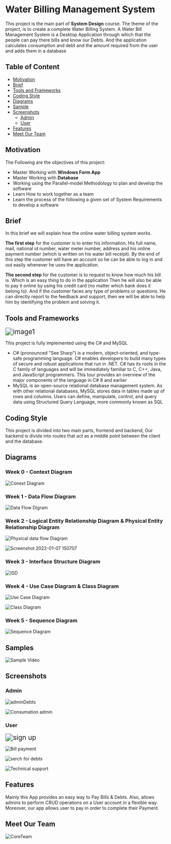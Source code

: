 # **Water Billing Management System**

This project is the main part of **System Design** course. The theme of the project, is to create a complete Water Billing System. A Water Bill Management System is a Desktop Application through which that the people can pay there bills and know our Debts. And the application calculates consumption and debt and the amount required from the user and adds them in a database

## Table of Content

- [Motivation](#Motivation)
- [Brief](#Brief)
- [Tools and Frameworks](#Tools-and-Frameworks)
- [Coding Style](#Coding-Style)
- [Diagrams](#Diagrams)
- [Sample](#Sample)
- [Screenshots](#Screenshots)
  - [Admin](#Admin)
  - [User](#User)
- [Features](#Features)
- [Meet Our Team](#Meet-Our-Team)

##  Motivation

The Following are the objectives of this project:

- Master Working with **Windows Form App**
- Master Working with **Database**
- Working using the Parallel-model Methodology to plan and develop the software
- Learn How to work together as a team 
- Learn the process of the following a given set of System Requirements to develop a software

## Brief

In this brief we will explain how the online water  billing system works.

**The first step** for the customer is to enter his  information. His full name, mail, national id number,  water meter number, address and his online payment  number (which is written on his water bill receipt). By the end of this step the customer will have an  account so he can be able to log in and out easily  whenever he uses the application.

**The second step** for the customer is to request to  know how much his bill is. Which is an easy thing to  do in the application Then he will also be able to pay it online by using his  credit card (no matter which bank does it belong to).  And if the customer faces any type of problems or  questions. He can directly report to the feedback and  support, then we will be able to help him by  identifying the problem and solving it.

## Tools and Frameworks

<img src="https://user-images.githubusercontent.com/77099631/148654098-a0255981-d032-42fc-a823-7e7af801392e.jpeg" alt="image1" style="zoom:150%;" />



This project is fully implemented using the C# and MySQL

- C# (pronounced "See Sharp") is a modern, object-oriented, and type-safe programming language. C# enables developers to build many types of secure and robust applications that run in .NET. C# has its roots in the C family of languages and will be immediately familiar to C, C++, Java, and JavaScript programmers. This tour provides an overview of the major components of the language in C# 8 and earlier
- MySQL is an open-source relational database management system. As with other relational databases, MySQL stores data in tables made up of rows and columns. Users can define, manipulate, control, and query data using Structured Query Language, more commonly known as SQL

## Coding Style

This project is divided into two main parts, frontend and backend,  Our backend is divide into routes that act as a middle point between the client and the database.

## Diagrams

### Week 0 - Context Diagram

![Conext Diagram](https://user-images.githubusercontent.com/77099631/148654116-8cdfe602-f9f8-4612-916c-25ed72badc3f.JPG)

### Week 1 - Data Flow Diagram

![Data Flow Digram](https://user-images.githubusercontent.com/77099631/148654148-12e82ba9-ec5f-4967-b5bc-393cfcf1359f.jpeg)

### Week 2  - Logical Entity Relationship Diagram & Physical Entity Relationship Diagram

![Physical data flow Diagram](https://user-images.githubusercontent.com/77099631/148654177-6235d7cd-35d3-4a3e-a943-faf0f0c10015.JPG)

![Screenshot 2022-01-07 150707](https://user-images.githubusercontent.com/77099631/148654250-2c105293-8b40-4387-b16c-2410cd3b026e.jpg) 

### Week 3 - Interface Structure Diagram

![ISD](https://user-images.githubusercontent.com/77099631/148654293-6035fd1e-90b9-45d3-88be-d795f91f3d74.JPG)

### Week 4 - Use Case Diagram & Class Diagram

![Use Case Diagram](https://user-images.githubusercontent.com/77099631/148654309-b66fcd4e-f2d5-4f58-a164-6c343d17fa0d.JPG)

![Class Diagram](https://user-images.githubusercontent.com/77099631/148654314-5cfea9a2-881f-4c9e-99d4-93fbda31b99d.JPG)

### Week 5 - Sequence Diagram

![Sequence Diagram](https://user-images.githubusercontent.com/77099631/148654334-47f80005-4813-45b2-95e2-3404369f9b82.JPG)

## Samples

![Sample Video](https://user-images.githubusercontent.com/77099631/148656885-42243c69-7de7-4bd0-be6c-a9541ed33fa5.gif)

## Screenshots

### Admin

![adminDebts](https://user-images.githubusercontent.com/77099631/148654510-e77e11f5-bd0b-438f-a0cf-0640b52003d7.jpg)

![Consumation admin](https://user-images.githubusercontent.com/77099631/148654520-eba6e27e-0721-4a93-8cf4-69896a536563.jpg)

### User

<img src="https://user-images.githubusercontent.com/77099631/148654535-8ccc34f1-449d-4653-bb0e-160c46a1b99a.jpg" alt="sign up" style="zoom:150%;" />

![Bill payment](https://user-images.githubusercontent.com/77099631/148654553-672f7325-8002-4929-88f6-5cd7b7b38658.jpg)

![serch for debts](https://user-images.githubusercontent.com/77099631/148654573-183ef1fb-da44-4b81-b164-000821fa18db.jpg)

![Technical support](https://user-images.githubusercontent.com/77099631/148654593-172595e1-b3db-4484-84b7-2d9f14783672.jpg)

## Features

Mainly this App provides an easy way to Pay Bills & Debts. Also, allows admins to perform CRUD operations on a User account in a flexible way. Moreover, our app allows user to pay in order to complete their Payment.

## Meet Our Team

![CoreTeam](https://user-images.githubusercontent.com/77099631/148654602-1376dcfb-911a-4cfa-bbfc-9924bc0a7b12.jpg)
